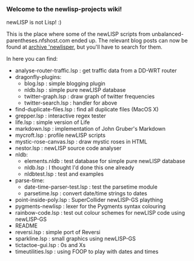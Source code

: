### Welcome to the newlisp-projects wiki!

newLISP is not Lisp! :)

This is the place where some of the newLISP scripts from unbalanced-parentheses.nfshost.com ended up. The relevant blog posts can now be found at [archive 'newlisper](http://newlisper.wordpress.com), but you'll have to search for them. 

In here you can find:

-  analyse-router-traffic.lsp : get traffic data from a DD-WRT router
-  dragonfly-plugins: 
      - blog.lsp  : simple blogging plugin     
      - nldb.lsp  : simple pure newLISP database 
      - twitter-graph.lsp : draw graph of twitter frequencies
      - twitter-search.lsp : handler for above
-  find-duplicate-files.lsp : find all duplicate files (MacOS X)
-  grepper.lsp  : interactive regex tester
-  life.lsp     : simple version of Life
-  markdown.lsp : implementation of John Gruber's Markdown
-  mycroft.lsp  : profile newLISP scripts
-  mystic-rose-canvas.lsp : draw mystic roses in HTML
-  nestor.lsp : newLISP source code analyser
-  nldb:
      - elements.nldb : test database for simple pure newLISP database
      - nldb.lsp : I thought I'd done this one already
      - nldbtest.lsp : test and examples 
-  parse-time:
      - date-time-parser-test.lsp : test the parsetime module
      - parsetime.lsp : convert date/time strings to dates
-  point-inside-poly.lsp : SuperCollider newLISP-GS plaything
-  pygments-newlisp : lexer for the Pygments syntax colouring
-  rainbow-code.lsp : test out colour schemes for newLISP code using newLISP-GS
-  README
-  reversi.lsp : simple port of Reversi
-  sparkline.lsp : small graphics using newLISP-GS
-  tictactoe-gui.lsp : 0s and Xs
-  timeutilities.lsp : using FOOP to play with dates and times

